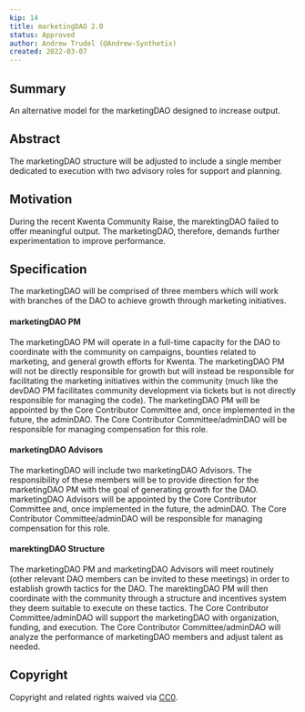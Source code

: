 ```yaml
---
kip: 14
title: marketingDAO 2.0 
status: Approved
author: Andrew Trudel (@Andrew-Synthetix)
created: 2022-03-07
---
```


## Summary

An alternative model for the marketingDAO designed to increase output.

## Abstract

The marketingDAO structure will be adjusted to include a single member dedicated to execution with two advisory roles for support and planning. 

## Motivation

During the recent Kwenta Community Raise, the marektingDAO failed to offer meaningful output. The marketingDAO, therefore, demands further experimentation to improve performance. 

## Specification

The marketingDAO will be comprised of three members which will work with branches of the DAO to achieve growth through marketing initiatives. 

#### marketingDAO PM 

The marketingDAO PM will operate in a full-time capacity for the DAO to coordinate with the community on campaigns, bounties related to marketing, and general growth efforts for Kwenta. The marketingDAO PM will not be directly responsible for growth but will instead be responsible for facilitating the marketing initiatives within the community (much like the devDAO PM facilitates community development via tickets but is not directly responsible for managing the code). The marketingDAO PM will be appointed by the Core Contributor Committee and, once implemented in the future, the adminDAO. The Core Contributor Committee/adminDAO will be responsible for managing compensation for this role. 

#### marketingDAO Advisors 

The marketingDAO will include two marketingDAO Advisors. The responsibility of these members will be to provide direction for the marketingDAO PM with the goal of generating growth for the DAO. marketingDAO Advisors will be appointed by the Core Contributor Committee and, once implemented in the future, the adminDAO. The Core Contributor Committee/adminDAO will be responsible for managing compensation for this role. 

#### marektingDAO Structure

The marketingDAO PM and marketingDAO Advisors will meet routinely (other relevant DAO members can be invited to these meetings) in order to establish growth tactics for the DAO. The marektingDAO PM will then coordinate with the community through a structure and incentives system they deem suitable to execute on these tactics. The Core Contributor Committee/adminDAO will support the marketingDAO with organization, funding, and execution. The Core Contributor Committee/adminDAO will analyze the performance of marketingDAO members and adjust talent as needed. 

## Copyright

Copyright and related rights waived via [CC0](https://creativecommons.org/publicdomain/zero/1.0/).


